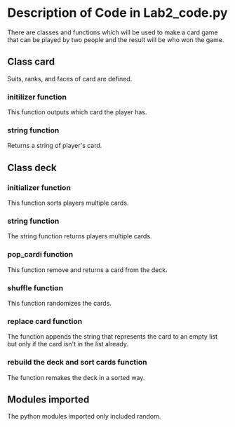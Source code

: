 # Description of Code in Lab2_code.py
There are classes and functions which will be used to make a card game that can be played by two people and the result will be who won the game.

## Class card
Suits, ranks, and faces of card are defined.

### initilizer function
This function outputs which card the player has.

### string function
Returns a string of player's card.

## Class deck
### initializer function
This function sorts players multiple cards.

### string function
The string function returns players multiple cards.

### pop_cardi function
This function remove and returns a card from the deck.

### shuffle function
This function randomizes the cards.

### replace card function
The function appends the string that represents the card to an empty list but only if the card isn't in the list already.

### rebuild the deck and sort cards function
The function remakes the deck in a sorted way.

## Modules imported
The python modules imported only included random.
